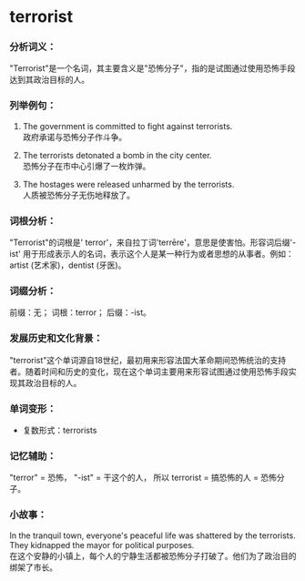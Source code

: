 # terrorist

### 分析词义：

  

"Terrorist"是一个名词，其主要含义是"恐怖分子"，指的是试图通过使用恐怖手段达到其政治目标的人。

  

### 列举例句：

  

1.  The government is committed to fight against terrorists.  
    政府承诺与恐怖分子作斗争。
    
      
    
2.  The terrorists detonated a bomb in the city center.  
    恐怖分子在市中心引爆了一枚炸弹。
    
      
    
3.  The hostages were released unharmed by the terrorists.  
    人质被恐怖分子无伤地释放了。
    
      
    

  

### 词根分析：

  

"Terrorist"的词根是' terror'，来自拉丁词'terrēre'，意思是使害怕。形容词后缀'-ist' 用于形成表示人的名词，表示这个人是某一种行为或者思想的从事者。例如：artist (艺术家)，dentist (牙医)。

  

### 词缀分析：

  

前缀：无； 词根：terror； 后缀：-ist。

  

### 发展历史和文化背景：

  

"terrorist"这个单词源自18世纪，最初用来形容法国大革命期间恐怖统治的支持者。随着时间和历史的变化，现在这个单词主要用来形容试图通过使用恐怖手段实现其政治目标的人。

  

### 单词变形：

  

*   复数形式：terrorists

  

### 记忆辅助：

  

"terror" = 恐怖， "-ist" = 干这个的人， 所以 terrorist = 搞恐怖的人 = 恐怖分子。

  

### 小故事：

  

In the tranquil town, everyone's peaceful life was shattered by the terrorists. They kidnapped the mayor for political purposes.  
在这个安静的小镇上，每个人的宁静生活都被恐怖分子打破了。他们为了政治目的绑架了市长。
